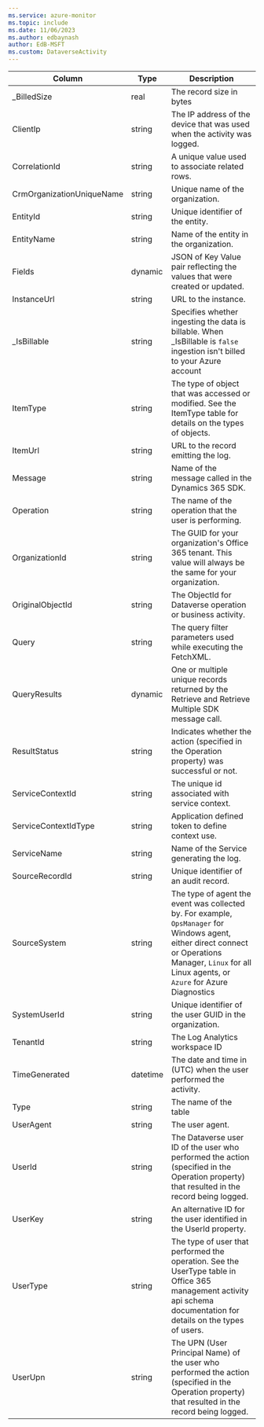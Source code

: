```yaml
---
ms.service: azure-monitor
ms.topic: include
ms.date: 11/06/2023
ms.author: edbaynash
author: EdB-MSFT
ms.custom: DataverseActivity
---
```



| Column | Type | Description |
|---|---|---|
| _BilledSize | real | The record size in bytes |
| ClientIp | string | The IP address of the device that was used when the activity was logged. |
| CorrelationId | string | A unique value used to associate related rows. |
| CrmOrganizationUniqueName | string | Unique name of the organization. |
| EntityId | string | Unique identifier of the entity. |
| EntityName | string | Name of the entity in the organization. |
| Fields | dynamic | JSON of Key Value pair reflecting the values that were created or updated. |
| InstanceUrl | string | URL to the instance. |
| _IsBillable | string | Specifies whether ingesting the data is billable. When _IsBillable is `false` ingestion isn't billed to your Azure account |
| ItemType | string | The type of object that was accessed or modified. See the ItemType table for details on the types of objects. |
| ItemUrl | string | URL to the record emitting the log. |
| Message | string | Name of the message called in the Dynamics 365 SDK. |
| Operation | string | The name of the operation that the user is performing. |
| OrganizationId | string | The GUID for your organization's Office 365 tenant. This value will always be the same for your organization. |
| OriginalObjectId | string | The ObjectId for Dataverse operation or business activity. |
| Query | string | The query filter parameters used while executing the FetchXML. |
| QueryResults | dynamic | One or multiple unique records returned by the Retrieve and Retrieve Multiple SDK message call. |
| ResultStatus | string | Indicates whether the action (specified in the Operation property) was successful or not. |
| ServiceContextId | string | The unique id associated with service context. |
| ServiceContextIdType | string | Application defined token to define context use. |
| ServiceName | string | Name of the Service generating the log. |
| SourceRecordId | string | Unique identifier of an audit record. |
| SourceSystem | string | The type of agent the event was collected by. For example, `OpsManager` for Windows agent, either direct connect or Operations Manager, `Linux` for all Linux agents, or `Azure` for Azure Diagnostics |
| SystemUserId | string | Unique identifier of the user GUID in the organization. |
| TenantId | string | The Log Analytics workspace ID |
| TimeGenerated | datetime | The date and time in (UTC) when the user performed the activity. |
| Type | string | The name of the table |
| UserAgent | string | The user agent. |
| UserId | string | The Dataverse user ID of the user who performed the action (specified in the Operation property) that resulted in the record being logged. |
| UserKey | string | An alternative ID for the user identified in the UserId property. |
| UserType | string | The type of user that performed the operation. See the UserType table in Office 365 management activity api schema documentation for details on the types of users. |
| UserUpn | string | The UPN (User Principal Name) of the user who performed the action (specified in the Operation property) that resulted in the record being logged. |
